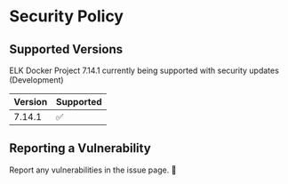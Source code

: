 # Security Policy

## Supported Versions

ELK Docker Project 7.14.1 currently being supported with security updates (Development)

| Version | Supported          |
| ------- | ------------------ |
| 7.14.1  | :white_check_mark: |


## Reporting a Vulnerability

Report any vulnerabilities in the issue page. :tada:


